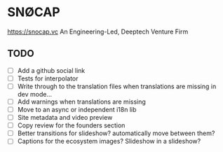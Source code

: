 # SNØCAP
<https://snocap.vc>
An Engineering-Led, Deeptech Venture Firm

## TODO

- [ ] Add a github social link
- [ ] Tests for interpolator
- [ ] Write through to the translation files when translations are missing in dev mode...
- [ ] Add warnings when translations are missing
- [ ] Move to an async or independent i18n lib
- [ ] Site metadata and video preview
- [ ] Copy review for the founders section
- [ ] Better transitions for slideshow? automatically move between them?
- [ ] Captions for the ecosystem images? Slideshow in a slideshow?